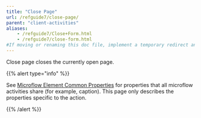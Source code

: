 ```yaml
---
title: "Close Page"
url: /refguide7/close-page/
parent: "client-activities"
aliases:
    - /refguide7/Close+Form.html
    - /refguide7/close-form.html
#If moving or renaming this doc file, implement a temporary redirect and let the respective team know they should update the URL in the product. See Mapping to Products for more details.
---
```


Close page closes the currently open page.

{{% alert type="info" %}}

See [Microflow Element Common Properties](microflow-element-common-properties) for properties that all microflow activities share (for example, caption). This page only describes the properties specific to the action.

{{% /alert %}}

